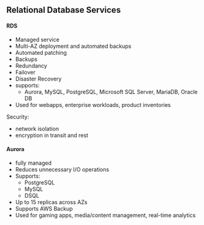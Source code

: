 ## Relational Database Services

#### RDS
- Managed service
- Multi-AZ deployment and automated backups
- Automated patching
- Backups
- Redundancy
- Failover
- Disaster Recovery
- supports:
	- Aurora, MySQL, PostgreSQL, Microsoft SQL Server, MariaDB, Oracle DB
- Used for webapps, enterprise workloads, product inventories

Security:
- network isolation
- encryption in transit and rest

#### Aurora
- fully managed
- Reduces unnecessary I/O operations
- Supports:
	- PostgreSQL
	- MySQL
	- DSQL
- Up to 15 replicas across AZs
- Supports AWS Backup
- Used for gaming apps, media/content management, real-time analytics


